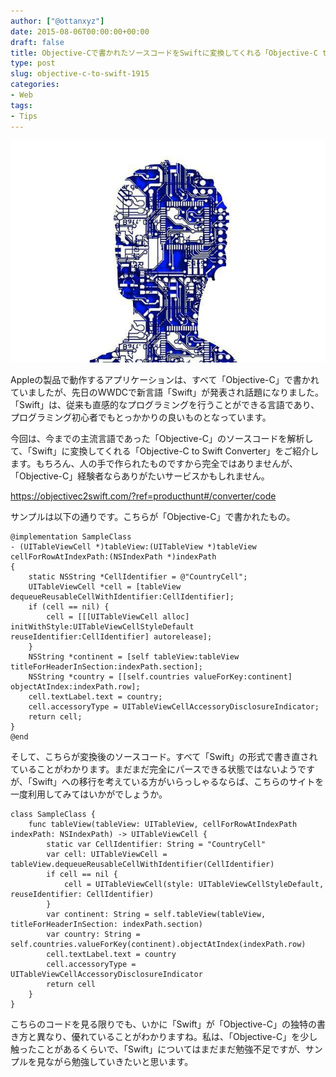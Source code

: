 ```yaml
---
author: ["@ottanxyz"]
date: 2015-08-06T00:00:00+00:00
draft: false
title: Objective-Cで書かれたソースコードをSwiftに変換してくれる「Objective-C to Swift Converter」
type: post
slug: objective-c-to-swift-1915
categories:
- Web
tags:
- Tips
---
```


![](150806-55c337463614c.jpg)






Appleの製品で動作するアプリケーションは、すべて「Objective-C」で書かれていましたが、先日のWWDCで新言語「Swift」が発表され話題になりました。「Swift」は、従来も直感的なプログラミングを行うことができる言語であり、プログラミング初心者でもとっかかりの良いものとなっています。





今回は、今までの主流言語であった「Objective-C」のソースコードを解析して、「Swift」に変換してくれる「Objective-C to Swift Converter」をご紹介します。もちろん、人の手で作られたものですから完全ではありませんが、「Objective-C」経験者ならありがたいサービスかもしれません。



https://objectivec2swift.com/?ref=producthunt#/converter/code



サンプルは以下の通りです。こちらが「Objective-C」で書かれたもの。




    
    @implementation SampleClass
    - (UITableViewCell *)tableView:(UITableView *)tableView cellForRowAtIndexPath:(NSIndexPath *)indexPath
    {
        static NSString *CellIdentifier = @"CountryCell";
        UITableViewCell *cell = [tableView dequeueReusableCellWithIdentifier:CellIdentifier];
        if (cell == nil) {
            cell = [[[UITableViewCell alloc] initWithStyle:UITableViewCellStyleDefault reuseIdentifier:CellIdentifier] autorelease];
        }
        NSString *continent = [self tableView:tableView titleForHeaderInSection:indexPath.section];
        NSString *country = [[self.countries valueForKey:continent] objectAtIndex:indexPath.row];
        cell.textLabel.text = country; 
        cell.accessoryType = UITableViewCellAccessoryDisclosureIndicator;
        return cell;
    }
    @end





そして、こちらが変換後のソースコード。すべて「Swift」の形式で書き直されていることがわかります。まだまだ完全にパースできる状態ではないようですが、「Swift」への移行を考えている方がいらっしゃるならば、こちらのサイトを一度利用してみてはいかがでしょうか。




    
    class SampleClass {
        func tableView(tableView: UITableView, cellForRowAtIndexPath indexPath: NSIndexPath) -> UITableViewCell {
            static var CellIdentifier: String = "CountryCell"
            var cell: UITableViewCell = tableView.dequeueReusableCellWithIdentifier(CellIdentifier)
            if cell == nil {
                cell = UITableViewCell(style: UITableViewCellStyleDefault, reuseIdentifier: CellIdentifier)
            }
            var continent: String = self.tableView(tableView, titleForHeaderInSection: indexPath.section)
            var country: String = self.countries.valueForKey(continent).objectAtIndex(indexPath.row)
            cell.textLabel.text = country
            cell.accessoryType = UITableViewCellAccessoryDisclosureIndicator
            return cell
        }
    }





こちらのコードを見る限りでも、いかに「Swift」が「Objective-C」の独特の書き方と異なり、優れていることがわかりますね。私は、「Objective-C」を少し触ったことがあるくらいで、「Swift」についてはまだまだ勉強不足ですが、サンプルを見ながら勉強していきたいと思います。
